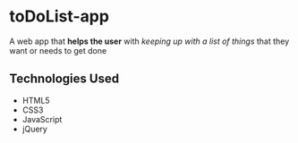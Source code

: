 # toDoList-app

A web app that **helps the user** with *keeping up with a list of things* that they want or needs to get done

## Technologies Used

 - HTML5
 - CSS3
 - JavaScript
 - jQuery